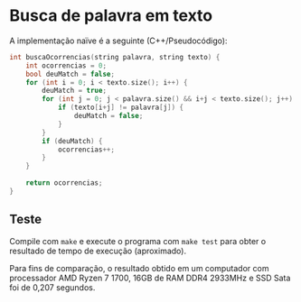 # Busca de palavra em texto

A implementação naïve é a seguinte (C++/Pseudocódigo):

```c++
int buscaOcorrencias(string palavra, string texto) {
	int ocorrencias = 0;
    bool deuMatch = false;
    for (int i = 0; i < texto.size(); i++) {
        deuMatch = true;
        for (int j = 0; j < palavra.size() && i+j < texto.size(); j++) {
        	if (texto[i+j] != palavra[j]) {
            	deuMatch = false;
            }
        }
        if (deuMatch) {
        	ocorrencias++;
        }
    }
    
    return ocorrencias;
}
```

## Teste
Compile com `make` e execute o programa com `make test` para obter o resultado de tempo de execução (aproximado).

Para fins de comparação, o resultado obtido em um computador com processador AMD Ryzen 7 1700, 16GB de RAM DDR4 2933MHz e SSD Sata foi de 0,207 segundos.
